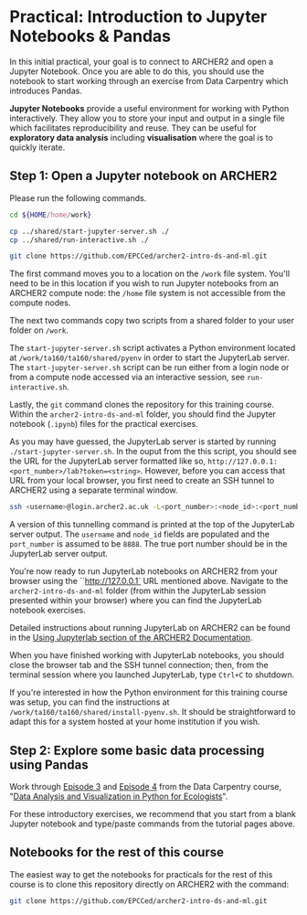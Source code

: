 # Practical: Introduction to Jupyter Notebooks & Pandas

In this initial practical, your goal is to connect to ARCHER2 and open a Jupyter Notebook. Once you are able to do this, you should use the notebook to start working through an exercise from Data Carpentry which introduces Pandas.

**Jupyter Notebooks** provide a useful environment for working with Python interactively. They allow you to store your input and output in a single file which facilitates reproducibility and reuse. They can be useful for **exploratory data analysis** including **visualisation** where the goal is to quickly iterate. 

## Step 1: Open a Jupyter notebook on ARCHER2

Please run the following commands.

```bash
cd ${HOME/home/work}

cp ../shared/start-jupyter-server.sh ./
cp ../shared/run-interactive.sh ./

git clone https://github.com/EPCCed/archer2-intro-ds-and-ml.git
```

The first command moves you to a location on the `/work` file system. You'll need to be in this location if you wish
to run Jupyter notebooks from an ARCHER2 compute node: the `/home` file system is not accessible from the compute nodes.

The next two commands copy two scripts from a shared folder to your user folder on `/work`.

The `start-jupyter-server.sh` script activates a Python environment located at `/work/ta160/ta160/shared/pyenv`
in order to start the JupyterLab server. The `start-jupyter-server.sh` script can be run either from a login node
or from a compute node accessed via an interactive session, see `run-interactive.sh`.

Lastly, the `git` command clones the repository for this training course. Within the `archer2-intro-ds-and-ml`
folder, you should find the Jupyter notebook (`.ipynb`) files for the practical exercises.

As you may have guessed, the JupyterLab server is started by running `./start-jupyter-server.sh`.
In the ouput from the this script, you should see the URL for the JupyterLab server formatted like so,
`http://127.0.0.1:<port_number>/lab?token=<string>`. However, before you can access that URL from your local browser,
you first need to create an SSH tunnel to ARCHER2 using a separate terminal window.

```bash
ssh <username>@login.archer2.ac.uk -L<port_number>:<node_id>:<port_number>
```

A version of this tunnelling command is printed at the top of the JupyterLab server output.
The `username` and `node_id` fields are populated and the `port_number` is assumed to be `8888`.
The true port number should be in the JupyterLab server output.

You're now ready to run JupyterLab notebooks on ARCHER2 from your browser using the ``http://127.0.0.1` URL mentioned above.
Navigate to the `archer2-intro-ds-and-ml` folder (from within the JupyterLab session presented within your browser) where
you can find the JupyterLab notebook exercises.

Detailed instructions about running JupyterLab on ARCHER2 can be found in the [Using Jupyterlab section of the ARCHER2 Documentation](https://docs.archer2.ac.uk/user-guide/python/#using-jupyterlab-on-archer2). 

When you have finished working with JupyterLab notebooks, you should close the browser tab and the SSH tunnel connection;
then, from the terminal session where you launched JupyterLab, type `Ctrl+C` to shutdown.

If you're interested in how the Python environment for this training course was setup, you can find the instructions
at `/work/ta160/ta160/shared/install-pyenv.sh`. It should be straightforward to adapt this for a system hosted at
your home institution if you wish.


## Step 2: Explore some basic data processing using Pandas

Work through [Episode 3](https://datacarpentry.org/python-ecology-lesson/02-starting-with-data.html) and [Episode 4](https://datacarpentry.org/python-ecology-lesson/03-index-slice-subset.html) from the Data Carpentry course, "[Data Analysis and Visualization in Python for Ecologists](https://datacarpentry.org/python-ecology-lesson/)".

For these introductory exercises, we recommend that you start from a blank Jupyter notebook and type/paste commands from the tutorial pages above.

## Notebooks for the rest of this course

The easiest way to get the notebooks for practicals for the rest of this course is to clone this repository directly on ARCHER2 with the command:

```bash
git clone https://github.com/EPCCed/archer2-intro-ds-and-ml.git
```
